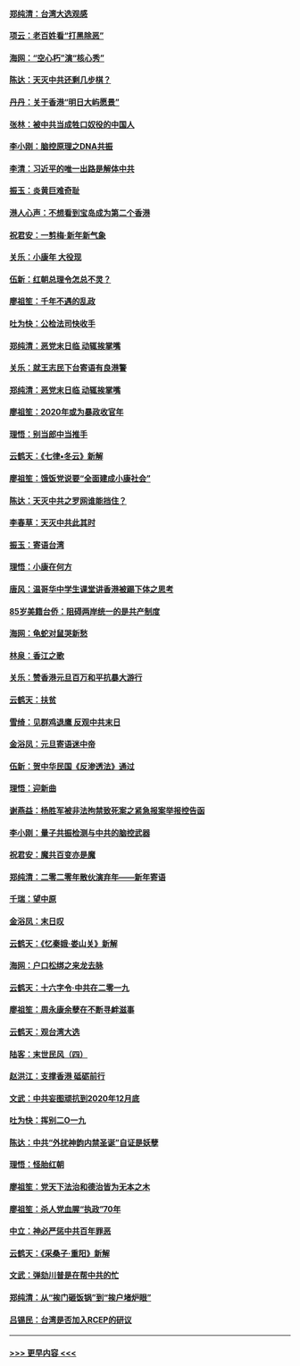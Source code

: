 #### [郑纯清：台湾大选观感](../pages/nsc993/n11786210.md?t=01121454) 
#### [项云：老百姓看“打黑除恶”](../pages/nsc993/n11785398.md?t=01121454) 
#### [海网：“空心朽”演“核心秀”](../pages/nsc993/n11783874.md?t=01121454) 
#### [陈达：天灭中共还剩几步棋？](../pages/nsc993/n11783719.md?t=01121454) 
#### [丹丹：关于香港“明日大屿愿景”](../pages/nsc993/n11783273.md?t=01121454) 
#### [张林：被中共当成牲口奴役的中国人](../pages/nsc993/n11782397.md?t=01121454) 
#### [李小刚：脑控原理之DNA共振](../pages/nsc993/n11780962.md?t=01121454) 
#### [李清：习近平的唯一出路是解体中共](../pages/nsc993/n11780866.md?t=01121454) 
#### [振玉：炎黄巨难奇耻](../pages/nsc993/n11779632.md?t=01121454) 
#### [港人心声：不想看到宝岛成为第二个香港](../pages/nsc993/n11778817.md?t=01121454) 
#### [祝君安：一剪梅‧新年新气象](../pages/nsc993/n11776340.md?t=01121454) 
#### [关乐：小康年 大役现](../pages/nsc993/n11774213.md?t=01121454) 
#### [伍新：红朝总理令怎总不灵？](../pages/nsc993/n11770813.md?t=01121454) 
#### [廖祖笙：千年不遇的乱政](../pages/nsc993/n11770373.md?t=01121454) 
#### [吐为快：公检法司快收手](../pages/nsc993/n11770359.md?t=01121454) 
#### [郑纯清：恶党末日临 动辄挨掌嘴](../pages/nsc993/n11769912.md?t=01121454) 
#### [关乐：就王志民下台寄语有良港警](../pages/nsc993/n11769903.md?t=01121454) 
#### [郑纯清：恶党末日临 动辄挨掌嘴](../pages/nsc993/n11769356.md?t=01121454) 
#### [廖祖笙：2020年或为暴政收官年](../pages/nsc993/n11768216.md?t=01121454) 
#### [理悟：别当郎中当推手](../pages/nsc993/n11768243.md?t=01121454) 
#### [云鹤天：《七律▪冬云》新解](../pages/nsc993/n11768204.md?t=01121454) 
#### [廖祖笙：饿饭党说要“全面建成小康社会”](../pages/nsc993/n11767482.md?t=01121454) 
#### [陈达：天灭中共之罗网谁能挡住？](../pages/nsc993/n11767465.md?t=01121454) 
#### [李春草：天灭中共此其时](../pages/nsc993/n11767452.md?t=01121454) 
#### [振玉：寄语台湾](../pages/nsc993/n11767432.md?t=01121454) 
#### [理悟：小康在何方](../pages/nsc993/n11767394.md?t=01121454) 
#### [唐风：温哥华中学生课堂讲香港被踢下体之思考](../pages/nsc993/n11766848.md?t=01121454) 
#### [85岁美籍台侨：阻碍两岸统一的是共产制度](../pages/nsc993/n11765043.md?t=01121454) 
#### [海网：龟蛇对鼠哭新愁](../pages/nsc993/n11764895.md?t=01121454) 
#### [林泉：香江之歌](../pages/nsc993/n11764415.md?t=01121454) 
#### [关乐：赞香港元旦百万和平抗暴大游行](../pages/nsc993/n11764382.md?t=01121454) 
#### [云鹤天：扶贫](../pages/nsc993/n11764245.md?t=01121454) 
#### [雪绮：见群鸡退鹰  反观中共末日](../pages/nsc993/n11762112.md?t=01121454) 
#### [金浴凤：元旦寄语迷中帝](../pages/nsc993/n11761788.md?t=01121454) 
#### [伍新：贺中华民国《反渗透法》通过](../pages/nsc993/n11761994.md?t=01121454) 
#### [理悟：迎新曲](../pages/nsc993/n11761152.md?t=01121454) 
#### [谢燕益：杨胜军被非法拘禁致死案之紧急报案举报控告函](../pages/nsc993/n11756134.md?t=01121454) 
#### [李小刚：量子共振检测与中共的脑控武器](../pages/nsc993/n11754518.md?t=01121454) 
#### [祝君安：魔共百变亦是魔](../pages/nsc993/n11754469.md?t=01121454) 
#### [郑纯清：二零二零年散伙演弃年——新年寄语](../pages/nsc993/n11754195.md?t=01121454) 
#### [千瑞：望中原](../pages/nsc993/n11754159.md?t=01121454) 
#### [金浴凤：末日叹](../pages/nsc993/n11752359.md?t=01121454) 
#### [云鹤天：《忆秦娥‧娄山关》新解](../pages/nsc993/n11752348.md?t=01121454) 
#### [海网：户口松绑之来龙去脉](../pages/nsc993/n11752328.md?t=01121454) 
#### [云鹤天：十六字令‧中共在二零一九](../pages/nsc993/n11752305.md?t=01121454) 
#### [廖祖笙：周永康余孽在不断寻衅滋事](../pages/nsc993/n11751013.md?t=01121454) 
#### [云鹤天：观台湾大选](../pages/nsc993/n11751007.md?t=01121454) 
#### [陆客：末世民风（四）](../pages/nsc993/n11749203.md?t=01121454) 
#### [赵洪江：支撑香港 砥砺前行](../pages/nsc993/n11748482.md?t=01121454) 
#### [文武：中共妄图顽抗到2020年12月底](../pages/nsc993/n11748446.md?t=01121454) 
#### [吐为快：挥别二O一九](../pages/nsc993/n11748411.md?t=01121454) 
#### [陈达：中共“外扰神韵内禁圣诞”自证是妖孽](../pages/nsc993/n11748226.md?t=01121454) 
#### [理悟：怪胎红朝](../pages/nsc993/n11748206.md?t=01121454) 
#### [廖祖笙：党天下法治和德治皆为无本之木](../pages/nsc993/n11748135.md?t=01121454) 
#### [廖祖笙：杀人党血腥“执政”70年](../pages/nsc993/n11745144.md?t=01121454) 
#### [中立：神必严惩中共百年罪恶](../pages/nsc993/n11744970.md?t=01121454) 
#### [云鹤天：《采桑子‧重阳》新解](../pages/nsc993/n11744948.md?t=01121454) 
#### [文武：弹劾川普是在帮中共的忙](../pages/nsc993/n11744758.md?t=01121454) 
#### [郑纯清：从“挨门砸饭锅”到“挨户堵炉眼”](../pages/nsc993/n11744745.md?t=01121454) 
#### [吕锡民：台湾是否加入RCEP的研议](../pages/nsc993/n11744701.md?t=01121454) 

----
#### [ >>> 更早内容 <<< ](../indexes/nsc993-earlier.md)
